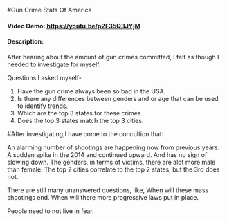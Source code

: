 #Gun Crime Stats Of America
#### Video Demo:  https://youtu.be/p2F35Q3JYjM
#### Description:
After hearing about the amount of gun crimes committed, I felt as though I needed to investigate for myself.

Questions I asked myself-
1. Have the gun crime always been so bad in the USA.
2. Is there any differences between genders and or age that can be used to identify trends.
3. Which are the top 3 states for these crimes.
4. Does the top 3 states match the top 3 cities.


#After investigating,I have come to the concultion that:

An alarming number of shootings are happening now from previous years.
A sudden spike in the 2014 and continued upward. And has no sign of slowing down.
The genders, in terms of victims, there are alot more male than female.
The top 2 cities correlate to the top 2 states, but the 3rd does not.

There are still many unanswered questions, like,
When will these mass shootings end.
When will there more progressive laws put in place.

People need to not live in fear.
